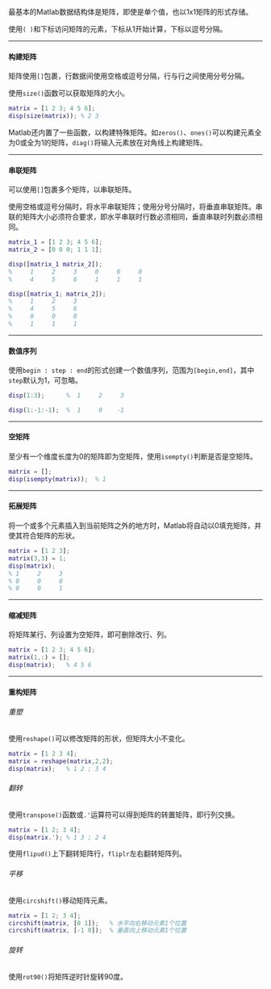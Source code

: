 最基本的Matlab数据结构体是矩阵，即使是单个值，也以1x1矩阵的形式存储。

使用`( )`和下标访问矩阵的元素，下标从1开始计算，下标以逗号分隔。

---

#### 构建矩阵

矩阵使用`[]`包裹，行数据间使用空格或逗号分隔，行与行之间使用分号分隔。

使用`size()`函数可以获取矩阵的大小。

```matlab
matrix = [1 2 3; 4 5 6];
disp(size(matrix));	% 2 3
```

Matlab还内置了一些函数，以构建特殊矩阵。如`zeros()`、`ones()`可以构建元素全为0或全为1的矩阵，`diag()`将输入元素放在对角线上构建矩阵。

---

#### 串联矩阵

可以使用`[]`包裹多个矩阵，以串联矩阵。

使用空格或逗号分隔时，将水平串联矩阵；使用分号分隔时，将垂直串联矩阵。串联的矩阵大小必须符合要求，即水平串联时行数必须相同，垂直串联时列数必须相同。

```matlab
matrix_1 = [1 2 3; 4 5 6];
matrix_2 = [0 0 0; 1 1 1];

disp([matrix_1 matrix_2]);
%     1     2     3     0     0     0
%     4     5     6     1     1     1

disp([matrix_1; matrix_2]);
%     1     2     3
%     4     5     6
%     0     0     0
%     1     1     1
```

---

#### 数值序列

使用`begin : step : end`的形式创建一个数值序列，范围为`[begin,end]`，其中`step`默认为1，可忽略。

```matlab
disp(1:3);      %  1     2     3

disp(1:-1:-1);  %  1     0    -1
```

---

#### 空矩阵

至少有一个维度长度为0的矩阵即为空矩阵，使用`isempty()`判断是否是空矩阵。
```matlab
matrix = [];
disp(isempty(matrix));  % 1
```

---

#### 拓展矩阵

将一个或多个元素插入到当前矩阵之外的地方时，Matlab将自动以0填充矩阵，并使其符合矩阵的形状。

```matlab
matrix = [1 2 3];
matrix(3,3) = 1;
disp(matrix);
% 1     2     3
% 0     0     0
% 0     0     1
```

---

#### 缩减矩阵

将矩阵某行、列设置为空矩阵，即可删除改行、列。

```matlab
matrix = [1 2 3; 4 5 6];
matrix(1,:) = [];
disp(matrix);   % 4 5 6   
```

---

#### 重构矩阵

###### 重塑

使用`reshape()`可以修改矩阵的形状，但矩阵大小不变化。

```matlab
matrix = [1 2 3 4];
matrix = reshape(matrix,2,2);
disp(matrix);   % 1 2 ; 3 4
```

###### 翻转

使用`transpose()`函数或`.'`运算符可以得到矩阵的转置矩阵，即行列交换。

```matlab
matrix = [1 2; 3 4];
disp(matrix.'); % 1 3 ; 2 4
```

使用`flipud()`上下翻转矩阵行，`fliplr`左右翻转矩阵列。

###### 平移

使用`circshift()`移动矩阵元素。

```matlab
matrix = [1 2; 3 4];
circshift(matrix, [0 1]);	% 水平向右移动元素1个位置
circshift(matrix, [-1 0]);	% 垂直向上移动元素1个位置
```

###### 旋转

使用`rot90()`将矩阵逆时针旋转90度。
